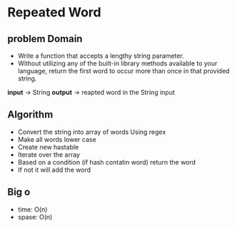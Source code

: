 # Repeated Word

## problem Domain

- Write a function that accepts a lengthy string parameter.
- Without utilizing any of the built-in library methods available to your language, return the first word to occur more than once in that provided string.

**input** -> String
**output** -> reapted word in the String input

## Algorithm

- Convert the string into array of words Using regex 
- Make all words lower case
- Create new hastable
- Iterate over the array
- Based on a condition (if hash contatin word) return the word
- If not it will add the word 

## Big o
- time: O(n)
- spase: O(n)

